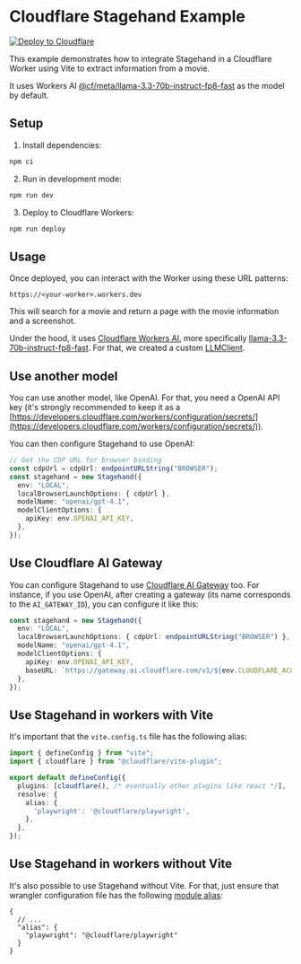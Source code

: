 # Cloudflare Stagehand Example

[![Deploy to Cloudflare](https://deploy.workers.cloudflare.com/button)](https://deploy.workers.cloudflare.com/?url=https://github.com/cloudflare/playwright/tree/main/packages/playwright-cloudflare/examples/stagehand)

This example demonstrates how to integrate Stagehand in a Cloudflare Worker using Vite to extract information from a movie.

It uses Workers AI [@cf/meta/llama-3.3-70b-instruct-fp8-fast](https://developers.cloudflare.com/workers-ai/models/llama-3.3-70b-instruct-fp8-fast/) as the model by default.

## Setup

1. Install dependencies:
```bash
npm ci
```

2. Run in development mode:
```bash
npm run dev
```

3. Deploy to Cloudflare Workers:
```bash
npm run deploy
```

## Usage

Once deployed, you can interact with the Worker using these URL patterns:

```
https://<your-worker>.workers.dev
```

This will search for a movie and return a page with the movie information and a screenshot.

Under the hood, it uses [Cloudflare Workers AI](https://www.cloudflare.com/developer-platform/products/workers-ai/), more specifically [llama-3.3-70b-instruct-fp8-fast](https://developers.cloudflare.com/workers-ai/models/llama-3.3-70b-instruct-fp8-fast/).
For that, we created a custom [LLMClient](https://docs.stagehand.dev/configuration/models#custom-llm-integration).


## Use another model

You can use another model, like OpenAI.
For that, you need a OpenAI API key (it's strongly recommended to keep it as a [https://developers.cloudflare.com/workers/configuration/secrets/](https://developers.cloudflare.com/workers/configuration/secrets/)).

You can then configure Stagehand to use OpenAI:

```typescript
// Get the CDP URL for browser binding
const cdpUrl = cdpUrl: endpointURLString("BROWSER");
const stagehand = new Stagehand({
  env: "LOCAL",
  localBrowserLaunchOptions: { cdpUrl },
  modelName: "openai/gpt-4.1",
  modelClientOptions: {
    apiKey: env.OPENAI_API_KEY,
  },
});
```

## Use Cloudflare AI Gateway

You can configure Stagehand to use [Cloudflare AI Gateway](https://www.cloudflare.com/developer-platform/products/ai-gateway/) too.
For instance, if you use OpenAI, after creating a gateway (its name corresponds to the `AI_GATEWAY_ID`), you can configure it like this:

```typescript
const stagehand = new Stagehand({
  env: "LOCAL",
  localBrowserLaunchOptions: { cdpUrl: endpointURLString("BROWSER") },
  modelName: "openai/gpt-4.1",
  modelClientOptions: {
    apiKey: env.OPENAI_API_KEY,
    baseURL: `https://gateway.ai.cloudflare.com/v1/${env.CLOUDFLARE_ACCOUNT_ID}/${env.AI_GATEWAY_ID}/openai`,
  },
});
```

## Use Stagehand in workers with Vite

It's important that the `vite.config.ts` file has the following alias:

```typescript
import { defineConfig } from "vite";
import { cloudflare } from "@cloudflare/vite-plugin";

export default defineConfig({
  plugins: [cloudflare(), /* eventually other plugins like react */],
  resolve: {
    alias: {
      'playwright': '@cloudflare/playwright',
    },
  },
});
```

## Use Stagehand in workers without Vite

It's also possible to use Stagehand without Vite. For that, just ensure that wrangler configuration file has the following [module alias](https://developers.cloudflare.com/workers/wrangler/configuration/#module-aliasing):

```jsonc
{
  // ...
  "alias": {
    "playwright": "@cloudflare/playwright"
  }
}
```
